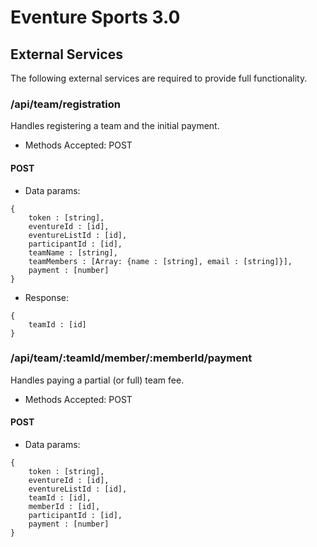 Eventure Sports 3.0
===================

## External Services
The following external services are required to provide full functionality.

### /api/team/registration
Handles registering a team and the initial payment.  

- Methods Accepted: POST

#### POST
+ Data params:
``````
{
    token : [string],
    eventureId : [id],
    eventureListId : [id],
    participantId : [id],
    teamName : [string],
    teamMembers : [Array: {name : [string], email : [string]}],
    payment : [number]
}
``````
+ Response:
``````
{
    teamId : [id]
}
``````

### /api/team/:teamId/member/:memberId/payment
Handles paying a partial (or full) team fee.

- Methods Accepted: POST

#### POST
+ Data params:
``````
{
    token : [string],
    eventureId : [id],
    eventureListId : [id],
    teamId : [id],
    memberId : [id],
    participantId : [id],
    payment : [number]
}
``````
